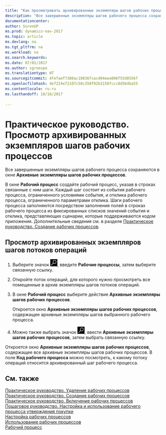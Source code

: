 ```yaml
---
title: "Как просматривать архивированные экземпляры шагов рабочих процессов"
description: "Все завершенные экземпляры шагов рабочего процесса сохраняются в окне **Архивные экземпляры шагов рабочих процессов**."
documentationcenter: 
author: SorenGP
ms.prod: dynamics-nav-2017
ms.topic: article
ms.devlang: na
ms.tgt_pltfrm: na
ms.workload: na
ms.search.keywords: 
ms.date: 07/01/2017
ms.author: sgroespe
ms.translationtype: HT
ms.sourcegitcommit: 4fefaef7380ac10836fcac404eea006f55d8556f
ms.openlocfilehash: 4e7224e72107c50c358f92b3158fccc8d564ba55
ms.contentlocale: ru-ru
ms.lasthandoff: 10/16/2017

---
```

# <a name="how-to-view-archived-workflow-step-instances"></a>Практическое руководство. Просмотр архивированных экземпляров шагов рабочих процессов
Все завершенные экземпляры шагов рабочего процесса сохраняются в окне **Архивные экземпляры шагов рабочих процессов**.  

 В окне **Рабочий процесс** создайте рабочий процесс, указав в строках связанные с ним шаги. Каждый шаг состоит из события рабочего процесса, ограниченного условиями события, и отклика рабочего процесса, ограниченного параметрами отклика. Шаги рабочего процесса заполняются посредством заполнения полей в строках рабочего процесса из фиксированных списков значений события и отклика, представляющих сценарии, которые поддерживаются кодом приложения. Дополнительные сведения см. в разделе [Практическое руководство. Создание рабочих процессов](across-how-to-create-workflows.md).  

## <a name="to-view-archived-workflow-step-instances"></a>Просмотр архивированных экземпляров шагов потоков операций  
1.  Выберите значок ![Поиск страницы или отчета](media/ui-search/search_small.png "Значок поиска страницы или отчета"), введите **Рабочие процессы**, затем выберите связанную ссылку.  
2.  Откройте поток операций, для которого нужно просмотреть все помещенные в архив экземпляры шагов потоков операций.  
3.  В окне **Рабочий процесс** выберите действие **Архивные экземпляры шагов рабочих процессов**.  

    Откроется окно **Архивные экземпляры шагов рабочих процессов**, содержащее архивные экземпляры шагов выбранного рабочего процесса.  
4.  Можно также выбрать значок ![Поиск страницы или отчета](media/ui-search/search_small.png "Значок поиска страницы или отчета"), ввести **Архивные экземпляры шагов рабочих процессов**, затем выбрать связанную ссылку.  

Откроется окно **Архивные экземпляры шагов рабочих процессов**, содержащее все архивные экземпляры шагов рабочих процессов. В поле **Код рабочего процесса** можно посмотреть, к какому потоку операций относится архивированный шаг рабочего процесса.  

## <a name="see-also"></a>См. также  
 [Практическое руководство. Удаление рабочих процессов](across-how-to-delete-workflows.md)   
 [Практическое руководство. Создание рабочих процессов](across-how-to-create-workflows.md)   
 [Практическое руководство. Включение рабочих процессов](across-how-to-enable-workflows.md)   
 [Пошаговое руководство. Настройка и использование рабочего процесса утверждения покупки](walkthrough-setting-up-and-using-a-purchase-approval-workflow.md)   
 [Настройка рабочих процессов](across-set-up-workflows.md)   
 [Использование рабочих процессов](across-use-workflows.md)   
 [Рабочий процесс](across-workflow.md)

